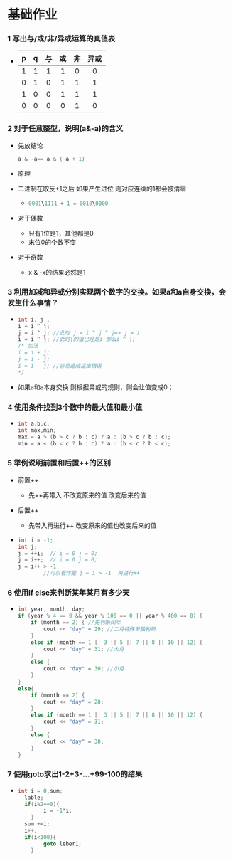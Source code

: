 # 基础作业

### 1 写出与/或/非/异或运算的真值表

- |  p   |  q   |  与  |  或  |  非  | 异或 |
  | :--: | :--: | :--: | :--: | :--: | :--: |
  |  1   |  1   |  1   |  1   |  0   |  0   |
  |  0   |  1   |  0   |  1   |  1   |  1   |
  |  1   |  0   |  0   |  1   |  1   |  1   |
  |  0   |  0   |  0   |  0   |  1   |  0   |
  


### 2 对于任意整型，说明(a&-a)的含义

- 先放结论

  ```c++
  a & -a== a & (~a + 1)
  ```

- 原理

- 二进制在取反+1之后 如果产生进位 则对应连续的1都会被清零

  - ```c++
    0001\1111 + 1 = 0010\0000
    ```

- 对于偶数
  - 只有1位是1，其他都是0
  - 末位0的个数不变
- 对于奇数
  - x & -x的结果必然是1

### 3 利用加减和异或分别实现两个数字的交换。如果a和a自身交换，会发生什么事情？

- ``` c++
  int i, j ;
  i = i ^ j; 
  j = i ^ j; //此时 j = i ^ j ^ j=> j = i 
  i = i ^ j; //此时j的值已经是i 那么i ^ j;
  /* 加法
  i = i + j;
  j = i - j;
  i = i - j; //容易造成溢出错误
  */ 
  ```

- 如果a和a本身交换 则根据异或的规则，则会让值变成0；

### 4 使用条件找到3个数中的最大值和最小值

- ```c++
  int a,b,c;
  int max,min;
  max = a > (b > c ? b : c) ? a : (b > c ? b : c);
  min = a < (b < c ? b : c) ? a : (b < c ? b < c);
  ```

### 5 举例说明前置和后置++的区别

- 前置++

  - 先++再带入     不改变原来的值  改变后来的值

- 后置++

  - 先带入再进行++ 改变原来的值也改变后来的值

- ```c++
  int i = -1;
  int j;
  j = ++i;  // i = 0 j = 0; 
  j = i++;  // i = 0 j = 0;
  j = i++ > -1
  		  //可以看作是 j = i > -1  再进行++ 
  ```

### 6 使用if else来判断某年某月有多少天

- ```c++
  int year, month, day;
  if (year % 4 == 0 && year % 100 == 0 || year % 400 == 0) {
      if (month == 2) { //先判断闰年
          cout << "day" = 29; //二月特殊单独判断
      }
      else if (month == 1 || 3 || 5 || 7 || 8 || 10 || 12) {
          cout << "day" = 31; //大月
      }
      else {
          cout << "day" = 30; //小月
      }
  }
  else{
      if (month == 2) {
          cout << "day" = 28;
      }
      else if (month == 1 || 3 || 5 || 7 || 8 || 10 || 12) {
          cout << "day" = 31;
      }
      else {
          cout << "day" = 30;
      }
  }
  ```

### 7 使用goto求出1-2+3-…+99-100的结果

- ```c++
  int i = 0,sum;
  	lable;
  	if(i%2==0){
          i = -1*i; 
      }
  	sum +=i;
  	i++;
  	if(i<100){
          goto leber1;
      }
  ```